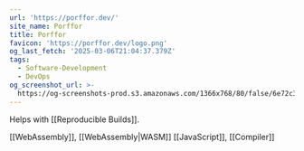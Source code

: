 ```yaml
---
url: 'https://porffor.dev/'
site_name: Porffor
title: Porffor
favicon: 'https://porffor.dev/logo.png'
og_last_fetch: '2025-03-06T21:04:37.379Z'
tags:
  - Software-Development
  - DevOps
og_screenshot_url: >-
  https://og-screenshots-prod.s3.amazonaws.com/1366x768/80/false/6e72c3d959b2de62eca1b9712d24dd4b1eb417270f70678c9f419bf640224bc0.jpeg
---
```

Helps with [[Reproducible Builds]]. 

[[WebAssembly]], [[WebAssembly|WASM]]
[[JavaScript]], [[Compiler]]

